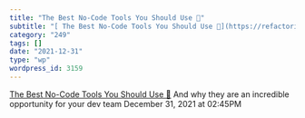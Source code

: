 ```yaml
---
title: "The Best No-Code Tools You Should Use 🧩"
subtitle: "[ The Best No-Code Tools You Should Use 🧩](https://refactoring.fm/p/the-best-no-code-tools-you-shoul..."
category: "249"
tags: []
date: "2021-12-31"
type: "wp"
wordpress_id: 3159
---
```

[ The Best No-Code Tools You Should Use 🧩](https://refactoring.fm/p/the-best-no-code-tools-you-should)
 And why they are an incredible opportunity for your dev team
December 31, 2021 at 02:45PM